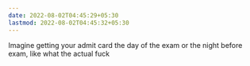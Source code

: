 ```yaml
---
date: 2022-08-02T04:45:29+05:30
lastmod: 2022-08-02T04:45:32+05:30
---
```


Imagine getting your admit card the day of the exam or the night before exam, like what the actual fuck

